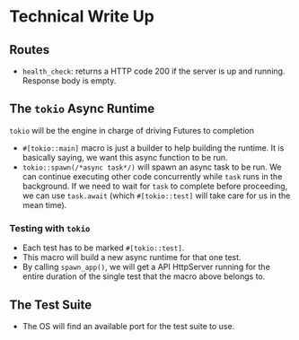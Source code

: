 # Technical Write Up

## Routes

- `health_check`: returns a HTTP code 200 if the server is up and running. Response body is empty.

## The `tokio` Async Runtime

`tokio` will be the engine in charge of driving Futures to completion

- `#[tokio::main]` macro is just a builder to help building the runtime. It is basically saying, we want this async function to be run.
- `tokio::spawn(/*async task*/)` will spawn an async task to be run. We can continue executing other code concurrently while `task` runs in the background. If we need to wait for `task` to complete before proceeding, we can use `task.await` (which `#[tokio::test]` will take care for us in the mean time).

### Testing with `tokio`

- Each test has to be marked `#[tokio::test]`.
- This macro will build a new async runtime for that one test.
- By calling `spawn_app()`, we will get a API HttpServer running for the entire duration of the single test that the macro above belongs to.

## The Test Suite

- The OS will find an available port for the test suite to use.
